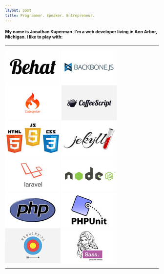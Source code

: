 ```yaml
---
layout: post
title: Programmer. Speaker. Entrepreneur.
---
```


<h4 class="subheader">My name is Jonathan Kuperman. I'm a web developer living in Ann Arbor, Michigan. I like to play with:</h4>

<hr />

<div class="tools">
	<img src="images/behat.png" />
	<img src="images/backbone.jpg" />
	<img src="images/codeigniter.jpg" />
	<img src="images/coffeescript.jpg" />
	<img src="images/html_js_css.jpeg" />
	<img src="images/jekyll.jpeg" />
	<img src="images/laravel.jpg" />
	<img src="images/node.png" />
	<img src="images/php.jpeg" />
	<img src="images/phpunit.jpg" />
	<img src="images/requirejs.jpg" />
	<img src="images/sass.jpg" />
</div>

<hr />